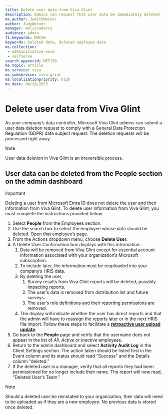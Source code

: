 ```yaml
---
title: Delete user data from Viva Glint
description: Admins can request that user data be immediately deleted from the Viva Glint system.
ms.author: JudithWeiner
author: JudyWeiner
manager: melissabarry
audience: admin
f1.keywords: NOCSH
keywords: Deleted data, deleted employee data
ms.collection: 
 - m365initiative-viva
 - selfserve
search-appverid: MET150
ms.topic: article
ms.service: viva
ms.subservice: viva-glint
ms.localizationpriority: high
ms.date: 04/28/2023
---
```


# Delete user data from Viva Glint

As your company’s data controller, Microsoft Viva Glint admins can submit a user data deletion request to comply with a General Data Protection Regulation (GDPR) data subject request. The deletion requests will be processed right away.

>[!NOTE]
>User data deletion in Viva Glint is an irreversible process.

## User data can be deleted from the People section on the admin dashboard

>[!IMPORTANT]
>Deleting a user from Microsoft Entra ID does not delete the user and their information from Viva Glint. To delete user information from Viva Glint, you must complete the instructions provided below.

1. Select **People** from the Employees section.
2. Use the search box to select the employee whose data should be deleted. Open that employee’s page.
3. From the Actions dropdown menu, choose **Delete User**.
4. A Delete User Confirmation box displays with this information:
     1. Data will be removed from Viva Glint except for essential account information associated with your organization’s Microsoft subscription.
     2. To include later, the information must be reuploaded into your company’s HRIS data.
     3. By deleting the user,
         1. Survey results from Viva Glint reports will be deleted, possibly impacting reports.
         2. The user’s data is removed from distribution list and future surveys.
         3. The user’s role definitions and their reporting permissions are removed.
     4. The display will indicate whether the user has direct reports and that the admin will have to reassign the reports later or in the next HRIS file import. Follow these steps to facilitate a [**retroactive user upload update**](/../../viva/glint/setup/update-glint-reporting-data).
5. Go back to the **People** page and verify that the username does not appear in the list of *All, Active or Inactive* employees.
6. Return to the admin dashboard and select **Activity Audit Log** in the Client Settings section. The action taken should be listed first in the Event column and its status should read “Success” and the Details column “deleted.”
7. If the deleted user is a manager, verify that all reports they had been permissioned for no longer include their name. The report will now read, “Deleted User’s Team.”

>[!NOTE]
> Should a deleted user be reinstated to your organization, their data will need to be uploaded as if they are a new employee. No previous data is stored once deleted.
